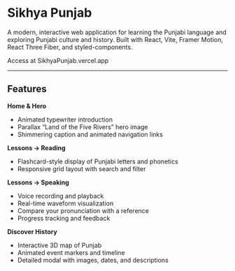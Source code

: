 # Sikhya Punjab

A modern, interactive web application for learning the Punjabi language and exploring Punjabi culture and history. Built with React, Vite, Framer Motion, React Three Fiber, and styled-components.

Access at SikhyaPunjab.vercel.app

---

## Features

**Home & Hero**  
- Animated typewriter introduction  
- Parallax “Land of the Five Rivers” hero image  
- Shimmering caption and animated navigation links  

**Lessons → Reading**  
- Flashcard-style display of Punjabi letters and phonetics  
- Responsive grid layout with search and filter  

**Lessons → Speaking**  
- Voice recording and playback  
- Real-time waveform visualization  
- Compare your pronunciation with a reference  
- Progress tracking and feedback  

**Discover History**  
- Interactive 3D map of Punjab  
- Animated event markers and timeline  
- Detailed modal with images, dates, and descriptions  